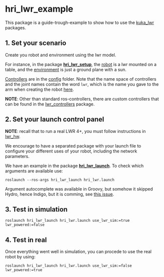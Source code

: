 # hri_lwr_example

This package is a guide-trough-example to show how to use the [kuka_lwr](https://github.com/dimitar-rakov/packages/tree/master/kuka-lwr) packages.

## 1. Set your scenario

Create you robot and environment using the lwr model.

For instance, in the package [__hri_lwr_setup__](./hri_lwr_setup/), the [robot](https://github.com/dimitar-rakov/packages/blob/master/kuka-lwr/hri_lwr/hri_lwr_setup/enviroment/hri_lwr_enviroment.urdf.xacro) is a lwr mounted on a table, and the [environment](https://github.com/dimitar-rakov/packages/blob/master/kuka-lwr/hri_lwr/hri_lwr_setup/worlds/simple_environment.world) is just a ground plane with a sun.

[Controllers](https://github.com/dimitar-rakov/packages/tree/master/kuka-lwr/hri_lwr/hri_lwr_setup/config/controllers.yaml#L2) are in the [config](https://github.com/dimitar-rakov/packages/tree/master/kuka-lwr/hri_lwr/hri_lwr_setup/config) folder. Note that the name space of controllers and the joint names contain the word `lwr`, which is the name you gave to the arm when creating the robot [here](https://github.com/dimitar-rakov/packages/blob/master/kuka-lwr/hri_lwr/hri_lwr_setup/enviroment/hri_lwr_enviroment.urdf.xacro#L36).

__NOTE__: Other than standard ros-controllers, there are custom controllers that can be found in the [lwr_controllers](https://github.com/dimitar-rakov/packages/tree/master/kuka-lwr/lwr_controllers) package.


## 2. Set your launch control panel

__NOTE__: recall that to run a real LWR 4+, you must follow instructions in [lwr_hw](https://github.com/dimitar-rakov/packages/tree/master/kuka-lwr/lwr_hw).

We encourage to have a separated package with your launch file to configure your different uses of your robot, including the network parameters.

We have an example in the package [__hri_lwr_launch__](./hri_lwr_launch). To check which arguments are available use:

`roslaunch --ros-args hri_lwr_launch hri_lwr.launch`

Argument autocomplete was available in Groovy, but somehow it skipped Hydro, hence Indigo, but it is comming, see [this issue](https://github.com/ros/ros_comm/issues/575).

## 3. Test in simulation

`roslaunch hri_lwr_launch hri_lwr.launch use_lwr_sim:=true lwr_powered:=false`

## 4. Test in real

Once everything went well in simulation, you can procede to use the real robot by using:

`roslaunch hri_lwr_launch hri_lwr.launch use_lwr_sim:=false lwr_powered:=true`


